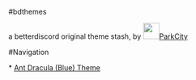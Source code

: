 #bdthemes
<p>
a betterdiscord original theme stash, by <img src="https://avatars1.githubusercontent.com/u/27534810?s=88&v=4" width="32px" height="32px"><a href="https://github.com/parkcitymedia/"style="radius:5;">ParkCity</a>
</p>
#Navigation
<p>
* <a href=".. Dracula/">Ant Dracula (Blue) Theme</a>
</p>
